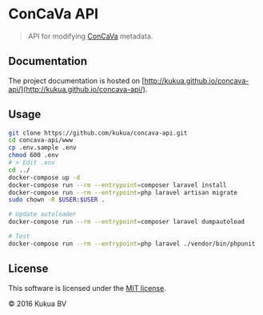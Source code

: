 # ConCaVa API

> API for modifying [ConCaVa](https://github.com/kukua/concava) metadata.

## Documentation

The project documentation is hosted on [http://kukua.github.io/concava-api/](http://kukua.github.io/concava-api/).

## Usage

```bash
git clone https://github.com/kukua/concava-api.git
cd concava-api/www
cp .env.sample .env
chmod 600 .env
# > Edit .env
cd ../
docker-compose up -d
docker-compose run --rm --entrypoint=composer laravel install
docker-compose run --rm --entrypoint=php laravel artisan migrate
sudo chown -R $USER:$USER .

# Update autoloader
docker-compose run --rm --entrypoint=composer laravel dumpautoload

# Test
docker-compose run --rm --entrypoint=php laravel ./vendor/bin/phpunit
```

## License

This software is licensed under the [MIT license](https://github.com/kukua/concava/blob/master/LICENSE).

© 2016 Kukua BV
